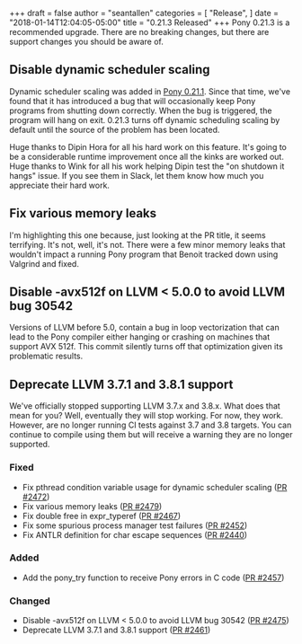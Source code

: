 +++
draft = false
author = "seantallen"
categories = [
    "Release",
]
date = "2018-01-14T12:04:05-05:00"
title = "0.21.3 Released"
+++
Pony 0.21.3 is a recommended upgrade. There are no breaking changes, but there are support changes you should be aware of.

<!--more-->
## Disable dynamic scheduler scaling

Dynamic scheduler scaling was added in [Pony 0.21.1](https://www.ponylang.io/blog/2017/12/0.21.1-released/). Since that time, we've found that it has introduced a bug that will occasionally keep Pony programs from shutting down correctly. When the bug is triggered, the program will hang on exit. 0.21.3 turns off dynamic scheduling scaling by default until the source of the problem has been located. 

Huge thanks to Dipin Hora for all his hard work on this feature. It's going to be a considerable runtime improvement once all the kinks are worked out. Huge thanks to Wink for all his work helping Dipin test the "on shutdown it hangs" issue. If you see them in Slack, let them know how much you appreciate their hard work.

## Fix various memory leaks

I'm highlighting this one because, just looking at the PR title, it seems terrifying. It's not, well, it's not. There were a few minor memory leaks that wouldn't impact a running Pony program that Benoit tracked down using Valgrind and fixed.

## Disable -avx512f on LLVM < 5.0.0 to avoid LLVM bug 30542

Versions of LLVM before 5.0, contain a bug in loop vectorization that can lead to the Pony compiler either hanging or crashing on machines that support AVX 512f. This commit silently turns off that optimization given its problematic results.

## Deprecate LLVM 3.7.1 and 3.8.1 support

We've officially stopped supporting LLVM 3.7.x and 3.8.x. What does that mean for you? Well, eventually they will stop working. For now, they work. However, are no longer running CI tests against 3.7 and 3.8 targets. You can continue to compile using them but will receive a warning they are no longer supported. 

### Fixed

- Fix pthread condition variable usage for dynamic scheduler scaling ([PR #2472](https://github.com/ponylang/ponyc/pull/2472))
- Fix various memory leaks ([PR #2479](https://github.com/ponylang/ponyc/pull/2479))
- Fix double free in expr_typeref ([PR #2467](https://github.com/ponylang/ponyc/pull/2467))
- Fix some spurious process manager test failures ([PR #2452](https://github.com/ponylang/ponyc/pull/2452))
- Fix ANTLR definition for char escape sequences ([PR #2440](https://github.com/ponylang/ponyc/pull/2440))

### Added

- Add the pony_try function to receive Pony errors in C code ([PR #2457](https://github.com/ponylang/ponyc/pull/2457))

### Changed

- Disable -avx512f on LLVM < 5.0.0 to avoid LLVM bug 30542 ([PR #2475](https://github.com/ponylang/ponyc/pull/2475))
- Deprecate LLVM 3.7.1 and 3.8.1 support ([PR #2461](https://github.com/ponylang/ponyc/pull/2461))
